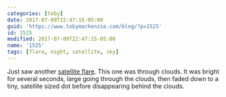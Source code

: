 ```yaml
---
categories: [toby]
date: 2017-07-09T22:47:15-05:00
guid: 'https://www.tobymackenzie.com/blog/?p=1525'
id: 1525
modified: 2017-07-09T22:47:15-05:00
name: '1525'
tags: [flare, night, satellite, sky]
---
```


Just saw another [satellite flare](https://en.wikipedia.org/wiki/Satellite_flare).  This one was through clouds.  It was bright for several seconds, large going through the clouds, then faded down to a tiny, satellite sized dot before disappearing behind the clouds.
